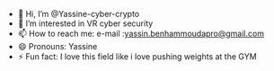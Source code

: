 - 👋 Hi, I’m @Yassine-cyber-crypto
- 👀 I’m interested in  VR cyber security
- 📫 How to reach me: e-mail :yassin.benhammoudapro@gmail.com
- 😄 Pronouns: Yassine
- ⚡ Fun fact: I love this field like i love pushing weights at the GYM
